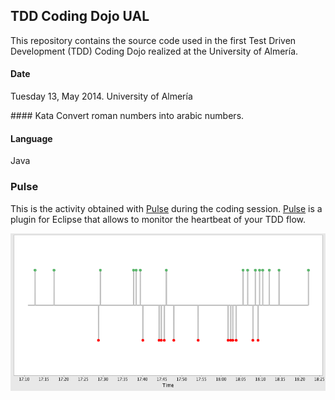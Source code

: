 ## TDD Coding Dojo UAL 

This repository contains the source code used in the first Test Driven Development (TDD) Coding Dojo realized at the University of Almería.

#### Date
Tuesday 13, May 2014. University of Almería

#### Kata
Convert roman numbers into arabic numbers.

#### Language
Java

### Pulse

This is the activity obtained with [Pulse](http://www.happyprog.com/pulse/) during the coding session.
[Pulse](http://www.happyprog.com/pulse/) is a plugin for Eclipse that allows to monitor the heartbeat of your TDD flow.

![Pulse](images/pulse-dojo-ual.png)